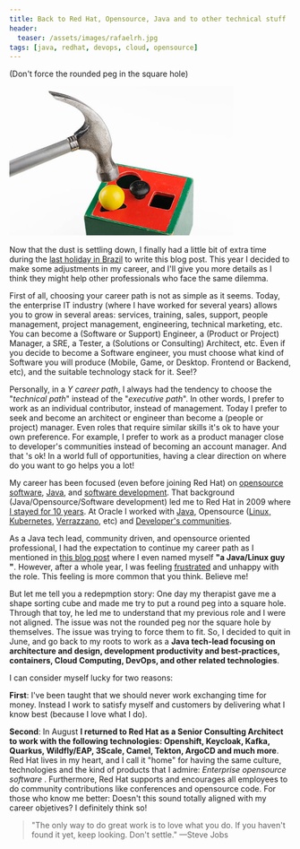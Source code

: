 ```yaml
---
title: Back to Red Hat, Opensource, Java and to other technical stuff
header:
  teaser: /assets/images/rafaelrh.jpg
tags: [java, redhat, devops, cloud, opensource]
---
```


(Don't force the rounded peg in the square hole)

![Shape & Sort it out toy](/assets/images/squareholetoy.jpg)

Now that the dust is settling down, I finally had a little bit of extra time during the [last holiday in Brazil](https://nationaltoday.com/lady-of-aparecida/) to write this blog post. This year I decided to make some adjustments in my career, and I'll give you more details as I think they might help other professionals who face the same dilemma.

First of all, choosing your career path is not as simple as it seems. Today, the enterprise IT industry (where I have worked for several years) allows you to grow in several areas: services, training, sales, support, people management, project management, engineering, technical marketing, etc. You can become a (Software or Support) Engineer, a (Product or Project) Manager, a SRE, a Tester, a (Solutions or Consulting) Architect, etc. Even if you decide to become a Software engineer, you must choose what kind of Software you will produce (Mobile, Game, or Desktop. Frontend or Backend, etc), and the suitable technology stack for it. See!?

Personally, in a _Y career path_, I always had the tendency to choose the "_technical path_" instead of the "_executive path_". In other words, I prefer to work as an individual contributor, instead of management. Today I prefer to seek and become an architect or engineer than become a (people or project) manager. Even roles that require similar skills it's ok to have your own preference. For example, I prefer to work as a product manager close to developer's communities instead of becoming an account manager. And that 's ok! In a world full of opportunities, having a clear direction on where do you want to go helps you a lot!

My career has been focused (even before joining Red Hat) on [opensource software](https://rafabene.com/2007/07/09/from-beryl-to-compiz-fusion/), [Java](https://rafabene.com/2007/03/20/dicas-para-iniciantes-java/), and [software development](https://rafabene.com/2007/09/30/matando-um-alien-devorador-de/). That background (Java/Opensource/Software development) led me to Red Hat in 2009 where [I stayed for 10 years](https://rafabene.com/2019/07/12/I-joined-oracle/). At Oracle I worked with [Java](https://blogs.oracle.com/developers/post/lifting-a-java-ee-application-to-verrazzano), Opensource ([Linux, Kubernetes](https://blogs.oracle.com/linux/post/announcing-oracle-linux-cloud-native-environment-release-13), [Verrazzano](https://blogs.oracle.com/developers/post/how-to-install-a-verrazzano-cluster), etc) and [Developer's communities](https://videohub.oracle.com/media/Oracle+WebinarA+Melhorando+o+design+do+seu+c%C3%B3digo+Java/1_6lmi4rai).

As a Java tech lead, community driven, and opensource oriented professional, I had the expectation to continue my career path as I mentioned in [this blog post](https://rafabene.com/2022/05/16/I-joined-microsoft/) where I even named myself **"a Java/Linux guy "**. However, after a whole year, I was feeling [frustrated](https://www.linkedin.com/pulse/10-things-why-jobs-frustrating-sajid-hasan-sifat/) and unhappy with the role. This feeling is more common that you think. Believe me!

But let me tell you a redepmption story: One day my therapist gave me a shape sorting cube and made me try to put a round peg into a square hole. Through that toy, he led me to understand that my previous role and I were not aligned. The issue was not the rounded peg nor the square hole by themselves. The issue was trying to force them to fit. So, I decided to quit in June, and go back to my roots to work as a **Java tech-lead focusing on architecture and design, development productivity and best-practices, containers, Cloud Computing, DevOps, and other related technologies**.

I can consider myself lucky for two reasons:

**First**: I've been taught that we should never work exchanging time for money. Instead I work to satisfy myself and customers by delivering what I know best (because I love what I do).

**Second**: In August **I returned to Red Hat as a Senior Consulting Architect to work with the following technologies: Openshift, Keycloak, Kafka, Quarkus, Wildfly/EAP, 3Scale, Camel, Tekton, ArgoCD and much more**. Red Hat lives in my heart, and I call it "home" for having the same culture, technologies and the kind of products that I admire: _Enterprise opensource software_ . Furthermore, Red Hat supports and encourages all employees to do community contributions like conferences and opensource code. For those who know me better: Doesn't this sound totally aligned with my career objetives? I definitely think so!

> "The only way to do great work is to love what you do. If you haven't found it yet, keep looking. Don't settle." —Steve Jobs

